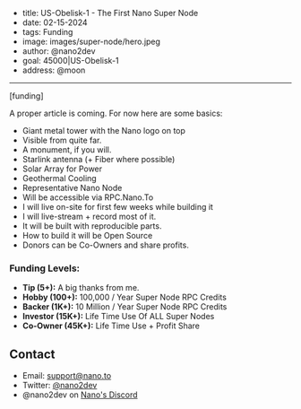 - title: US-Obelisk-1 - The First Nano Super Node
- date: 02-15-2024
- tags: Funding
- image: images/super-node/hero.jpeg
- author: @nano2dev
- goal: 45000|US-Obelisk-1
- address: @moon
-----

[funding]

A proper article is coming. For now here are some basics:

- Giant metal tower with the Nano logo on top
- Visible from quite far. 
- A monument, if you will.
- Starlink antenna (+ Fiber where possible)
- Solar Array for Power
- Geothermal Cooling
- Representative Nano Node
- Will be accessible via RPC.Nano.To
- I will live on-site for first few weeks while building it
- I will live-stream + record most of it.
- It will be built with reproducible parts.
- How to build it will be Open Source
- Donors can be Co-Owners and share profits.

### Funding Levels:

- **Tip (5+):** A big thanks from me.
- **Hobby (100+):** 100,000 / Year Super Node RPC Credits
- **Backer (1K+):** 10 Million / Year Super Node RPC Credits
- **Investor (15K+):** Life Time Use Of ALL Super Nodes
- **Co-Owner (45K+):** Life Time Use + Profit Share

## Contact

- Email: support@nano.to
- Twitter: [@nano2dev](https://twitter.com/nano2dev)
- @nano2dev on [Nano's Discord](https://discord.com/invite/RNAE2R9) 
